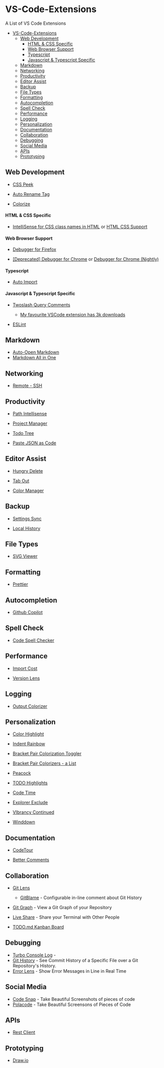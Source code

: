# VS-Code-Extensions

A List of VS Code Extensions

<!-- TOC -->

- [VS-Code-Extensions](#vs-code-extensions)
  - [Web Development](#web-development)
    - [HTML & CSS Specific](#html--css-specific)
    - [Web Browser Support](#web-browser-support)
    - [Typescript](#typescript)
    - [Javascript & Typescript Specific](#javascript--typescript-specific)
  - [Markdown](#markdown)
  - [Networking](#networking)
  - [Productivity](#productivity)
  - [Editor Assist](#editor-assist)
  - [Backup](#backup)
  - [File Types](#file-types)
  - [Formatting](#formatting)
  - [Autocompletion](#autocompletion)
  - [Spell Check](#spell-check)
  - [Performance](#performance)
  - [Logging](#logging)
  - [Personalization](#personalization)
  - [Documentation](#documentation)
  - [Collaboration](#collaboration)
  - [Debugging](#debugging)
  - [Social Media](#social-media)
  - [APIs](#apis)
  - [Prototyping](#prototyping)

<!-- /TOC -->

## Web Development

- [CSS Peek](https://marketplace.visualstudio.com/items?itemName=pranaygp.vscode-css-peek)

- [Auto Rename Tag](https://marketplace.visualstudio.com/items?itemName=formulahendry.auto-rename-tag)

- [Colorize](https://marketplace.visualstudio.com/items?itemName=kamikillerto.vscode-colorize)

#### HTML & CSS Specific

- [IntelliSense for CSS class names in HTML](https://marketplace.visualstudio.com/items?itemName=Zignd.html-css-class-completion) or [HTML CSS Support](https://marketplace.visualstudio.com/items?itemName=ecmel.vscode-html-css)

#### Web Browser Support

- [Debugger for Firefox](https://marketplace.visualstudio.com/items?itemName=firefox-devtools.vscode-firefox-debug)

- [[Deprecated] Debugger for Chrome](https://marketplace.visualstudio.com/items?itemName=msjsdiag.debugger-for-chrome) or [Debugger for Chrome (Nightly)](https://marketplace.visualstudio.com/items?itemName=msjsdiag.debugger-for-chrome-nightly)

#### Typescript

- [Auto Import](https://marketplace.visualstudio.com/items?itemName=steoates.autoimport)

#### Javascript & Typescript Specific

- [Twoslash Query Comments](https://marketplace.visualstudio.com/items?itemName=Orta.vscode-twoslash-queries)

  - [My favourite VSCode extension has 3k downloads](https://www.youtube.com/watch?v=u0adKDu--cA)

- [ESLint](https://marketplace.visualstudio.com/items?itemName=dbaeumer.vscode-eslint)

## Markdown

- [Auto-Open Markdown](https://marketplace.visualstudio.com/items?itemName=hnw.vscode-auto-open-markdown-preview)
- [Markdown All in One](https://marketplace.visualstudio.com/items?itemName=yzhang.markdown-all-in-one)

## Networking

- [Remote - SSH](https://marketplace.visualstudio.com/items?itemName=ms-vscode-remote.remote-ssh)

## Productivity

- [Path Intellisense](https://marketplace.visualstudio.com/items?itemName=christian-kohler.path-intellisense)

- [Project Manager](https://marketplace.visualstudio.com/items?itemName=alefragnani.project-manager)

- [Todo Tree](https://marketplace.visualstudio.com/items?itemName=Gruntfuggly.todo-tree)

- [Paste JSON as Code](https://marketplace.visualstudio.com/items?itemName=quicktype.quicktype)

## Editor Assist

- [Hungry Delete](https://marketplace.visualstudio.com/items?itemName=jasonlhy.hungry-delete)

- [Tab Out](https://marketplace.visualstudio.com/items?itemName=albert.TabOut)

- [Color Manager](https://marketplace.visualstudio.com/items?itemName=RoyAction.color-manager)

## Backup

- [Settings Sync](https://marketplace.visualstudio.com/items?itemName=Shan.code-settings-sync)

- [Local History](https://marketplace.visualstudio.com/items?itemName=xyz.local-history)

## File Types

- [SVG Viewer](https://marketplace.visualstudio.com/items?itemName=Dheovani.svg-viewer)

## Formatting

- [Prettier](https://marketplace.visualstudio.com/items?itemName=esbenp.prettier-vscode)

## Autocompletion

- [Github Copilot](https://marketplace.visualstudio.com/items?itemName=GitHub.copilot)

## Spell Check

- [Code Spell Checker](https://marketplace.visualstudio.com/items?itemName=streetsidesoftware.code-spell-checker)

## Performance

- [Import Cost](https://marketplace.visualstudio.com/items?itemName=wix.vscode-import-cost)

- [Version Lens](https://marketplace.visualstudio.com/items?itemName=pflannery.vscode-versionlens)

## Logging

- [Output Colorizer](https://marketplace.visualstudio.com/items?itemName=IBM.output-colorizer)

## Personalization

- [Color Highlight](https://marketplace.visualstudio.com/items?itemName=naumovs.color-highlight)

- [Indent Rainbow](https://marketplace.visualstudio.com/items?itemName=oderwat.indent-rainbow)

- [Bracket Pair Colorization Toggler](https://marketplace.visualstudio.com/items?itemName=dzhavat.bracket-pair-toggler)

- [Bracket Pair Colorizers - a List](https://marketplace.visualstudio.com/search?term=Bracket%20Pair%20Colorizer&target=VSCode&category=All%20categories&sortBy=Relevance)

- [Peacock](https://marketplace.visualstudio.com/items?itemName=johnpapa.vscode-peacock)

- [TODO Highlights](https://marketplace.visualstudio.com/items?itemName=wayou.vscode-todo-highlight)

- [Code Time](https://marketplace.visualstudio.com/items?itemName=softwaredotcom.swdc-vscode)

- [Explorer Exclude](https://marketplace.visualstudio.com/items?itemName=PeterSchmalfeldt.explorer-exclude)

- [VIbrancy Continued](https://marketplace.visualstudio.com/items?itemName=illixion.vscode-vibrancy-continued)

- [Winddown](https://marketplace.visualstudio.com/items?itemName=winddown.vscode-winddown)

## Documentation

- [CodeTour](https://marketplace.visualstudio.com/items?itemName=vsls-contrib.codetour)

- [Better Comments](https://marketplace.visualstudio.com/items?itemName=aaron-bond.better-comments)

## Collaboration

- [Git Lens](https://marketplace.visualstudio.com/items?itemName=eamodio.gitlens)

  - [GitBlame](https://marketplace.visualstudio.com/items?itemName=waderyan.gitblame) - Configurable in-line comment about Git History

- [Git Graph](https://marketplace.visualstudio.com/items?itemName=mhutchie.git-graph) - View a Git Graph of your Repository

- [Live Share](https://marketplace.visualstudio.com/items?itemName=MS-vsliveshare.vsliveshare) - Share your Terminal with Other People

- [TODO.md Kanban Board](https://marketplace.visualstudio.com/items?itemName=coddx.coddx-alpha)

## Debugging

- [Turbo Console Log](https://marketplace.visualstudio.com/items?itemName=ChakrounAnas.turbo-console-log) -
- [Git History](https://marketplace.visualstudio.com/items?itemName=donjayamanne.githistory) - See Commit History of a Specific File over a Git Repository's History.
- [Error Lens](https://marketplace.visualstudio.com/items?itemName=usernamehw.errorlens) - Show Error Messages in Line in Real Time

## Social Media

- [Code Snap](https://marketplace.visualstudio.com/items?itemName=adpyke.codesnap) - Take Beautiful Screenshots of pieces of code
- [Polacode](https://marketplace.visualstudio.com/items?itemName=pnp.polacode) - Take Beautiful Screensons of Pieces of Code

## APIs

- [Rest Client](https://marketplace.visualstudio.com/items?itemName=humao.rest-client)

## Prototyping

- [Draw.io](https://marketplace.visualstudio.com/items?itemName=hediet.vscode-drawio)
